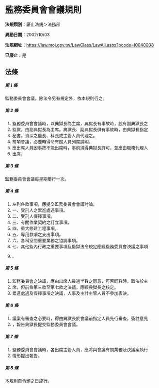 # 監務委員會會議規則

**法規類別**：廢止法規＞法務部

**異動日期**：2002/10/03  

**法規網址**：https://law.moj.gov.tw/LawClass/LawAll.aspx?pcode=I0040008

**已廢止**：是



## 法條
##### 第 1 條
監務委員會會議，除法令另有規定外，依本規則行之。

##### 第 2 條
1. 監務委員會會議時，以典獄長為主席，典獄長有事故時，設有副典獄長之
1. 監獄，由副典獄長為主席。典獄長、副典獄長俱有事故時，由典獄長指定
1. 秘書，資深之監長、科長或主管人員代理之。
1. 前項會議，必要時得命有關人員列席說明。
1. 應出席人員因事故不能出席時，事前須得典獄長許可，並應由職務代理人
1. 出席。

##### 第 3 條
監務委員會會議每星期舉行一次。

##### 第 4 條
1. 左列各款事項，應提交監務委員會會議討論。
1. 一、受刑人之累進處遇事項。
1. 二、受刑人假釋事項。
1. 三、有關作業契約之訂立事項。
1. 四、重大修建工程事項。
1. 五、專用款項之支出事項。
1. 六、各科室間重要業務之協調事項。
1. 七、其他監內行政之重要事項及監獄法令規定應經監務委員會決議之事項
1.     。

##### 第 5 條
1. 監務委員會之決議，應由出席人員過半數之同意，可否同數時，取決於主
1. 席。但前條第三款至第七款之決議，應經典獄長之核定。
1. 累進處遇及假釋事項之決議，人事及主計主管人員不參加表決。

##### 第 6 條
1. 議案有審查之必要時，得由典獄長於會議前指定人員先行審查，簽註意見
1. ，報告典獄長提交監務委員會會議。

##### 第 7 條
1. 監務委員會會議時，各出席主管人員，應將與會議有關業務及決議案執行
1. 情形提出報告。

##### 第 8 條
本規則自令頒之日施行。


